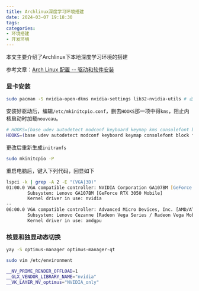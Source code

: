```yaml
---
title: Archlinux深度学习环境搭建
date: 2024-03-07 19:18:30
tags:
categories: 
- 环境搭建
- 开发环境
---
```


本文主要介绍了Archlinux下本地深度学习环境的搭建

<!--more-->

参考文章：[Arch Linux 配置 -- 驱动和软件安装](https://xland.cyou/p/arch-linux-configuration-driver-and-software/)

### 显卡安装

```bash
sudo pacman -S nvidia-open-dkms nvidia-settings lib32-nvidia-utils # 必须安装
```

安装好驱动后，编辑`/etc/mkinitcpio.conf`，删去`HOOKS`那一项中得`kms`，阻止内核启动时加载`nouveau`。

```zsh
# HOOKS=(base udev autodetect modconf keyboard keymap kms consolefont block filesystems fsck)  # 更改前
HOOKS=(base udev autodetect modconf keyboard keymap consolefont block filesystems fsck)  # 更改后
```

更改后重新生成`initramfs`

```zsh
sudo mkinitcpio -P
```

重启电脑后，键入下列代码，回显如下

```zsh
lspci -k | grep -A 2 -E "(VGA|3D)"
01:00.0 VGA compatible controller: NVIDIA Corporation GA107BM [GeForce RTX 3050 Mobile] (rev a1)
        Subsystem: Lenovo GA107BM [GeForce RTX 3050 Mobile]
        Kernel driver in use: nvidia
--
06:00.0 VGA compatible controller: Advanced Micro Devices, Inc. [AMD/ATI] Cezanne [Radeon Vega Series / Radeon Vega Mobile Series] (rev c5)
        Subsystem: Lenovo Cezanne [Radeon Vega Series / Radeon Vega Mobile Series]
        Kernel driver in use: amdgpu
```

### 核显和独显动态切换

```zsh
yay -S optimus-manager optimus-manager-qt
```

```zsh
sudo vim /etc/environment
```

```bash
__NV_PRIME_RENDER_OFFLOAD=1
__GLX_VENDOR_LIBRARY_NAME="nvidia"
__VK_LAYER_NV_optimus="NVIDIA_only"
```

